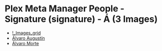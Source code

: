 # Plex Meta Manager People - Signature (signature) - Á (3 Images)

* [!_Images_grid](https://raw.githubusercontent.com/meisnate12/Plex-Meta-Manager-People-signature/master/Á/Images/%21_Images_grid.jpg)
* [Álvaro Augustín](https://raw.githubusercontent.com/meisnate12/Plex-Meta-Manager-People-signature/master/Á/Images/%C3%81lvaro%20August%C3%ADn.jpg)
* [Álvaro Morte](https://raw.githubusercontent.com/meisnate12/Plex-Meta-Manager-People-signature/master/Á/Images/%C3%81lvaro%20Morte.jpg)